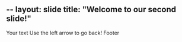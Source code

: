--
layout: slide
title: "Welcome to our second slide!"
---
Your text
Use the left arrow to go back!
Footer

